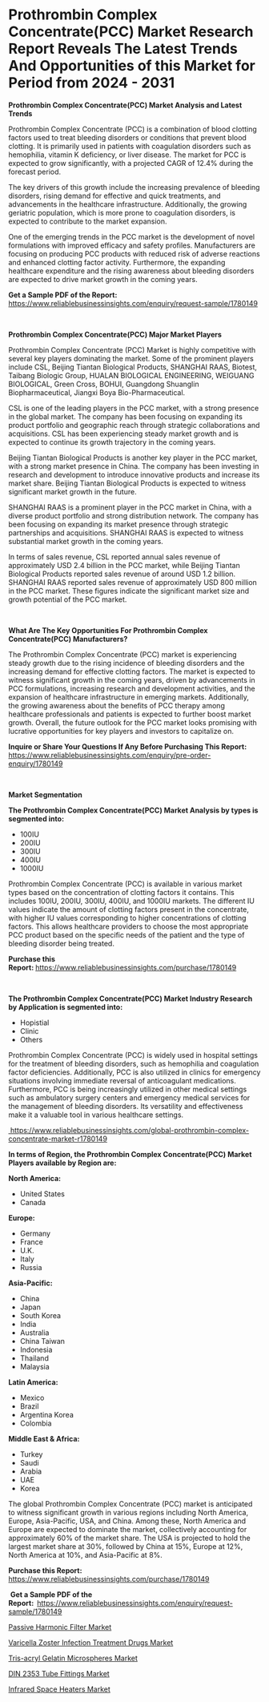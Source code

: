 <p><h1>Prothrombin Complex Concentrate(PCC) Market Research Report Reveals The Latest Trends And Opportunities of this Market for Period from 2024 - 2031</h1></p><p><strong>Prothrombin Complex Concentrate(PCC) Market Analysis and Latest Trends</strong></p>
<p><p>Prothrombin Complex Concentrate (PCC) is a combination of blood clotting factors used to treat bleeding disorders or conditions that prevent blood clotting. It is primarily used in patients with coagulation disorders such as hemophilia, vitamin K deficiency, or liver disease. The market for PCC is expected to grow significantly, with a projected CAGR of 12.4% during the forecast period.</p><p>The key drivers of this growth include the increasing prevalence of bleeding disorders, rising demand for effective and quick treatments, and advancements in the healthcare infrastructure. Additionally, the growing geriatric population, which is more prone to coagulation disorders, is expected to contribute to the market expansion.</p><p>One of the emerging trends in the PCC market is the development of novel formulations with improved efficacy and safety profiles. Manufacturers are focusing on producing PCC products with reduced risk of adverse reactions and enhanced clotting factor activity. Furthermore, the expanding healthcare expenditure and the rising awareness about bleeding disorders are expected to drive market growth in the coming years.</p></p>
<p><strong>Get a Sample PDF of the Report:&nbsp;</strong> <a href="https://www.reliablebusinessinsights.com/enquiry/request-sample/1780149">https://www.reliablebusinessinsights.com/enquiry/request-sample/1780149</a></p>
<p>&nbsp;</p>
<p><strong>Prothrombin Complex Concentrate(PCC) Major Market Players</strong></p>
<p><p>Prothrombin Complex Concentrate (PCC) Market is highly competitive with several key players dominating the market. Some of the prominent players include CSL, Beijing Tiantan Biological Products, SHANGHAI RAAS, Biotest, Taibang Biologic Group, HUALAN BIOLOGICAL ENGINEERING, WEIGUANG BIOLOGICAL, Green Cross, BOHUI, Guangdong Shuanglin Biopharmaceutical, Jiangxi Boya Bio-Pharmaceutical.</p><p>CSL is one of the leading players in the PCC market, with a strong presence in the global market. The company has been focusing on expanding its product portfolio and geographic reach through strategic collaborations and acquisitions. CSL has been experiencing steady market growth and is expected to continue its growth trajectory in the coming years.</p><p>Beijing Tiantan Biological Products is another key player in the PCC market, with a strong market presence in China. The company has been investing in research and development to introduce innovative products and increase its market share. Beijing Tiantan Biological Products is expected to witness significant market growth in the future.</p><p>SHANGHAI RAAS is a prominent player in the PCC market in China, with a diverse product portfolio and strong distribution network. The company has been focusing on expanding its market presence through strategic partnerships and acquisitions. SHANGHAI RAAS is expected to witness substantial market growth in the coming years.</p><p>In terms of sales revenue, CSL reported annual sales revenue of approximately USD 2.4 billion in the PCC market, while Beijing Tiantan Biological Products reported sales revenue of around USD 1.2 billion. SHANGHAI RAAS reported sales revenue of approximately USD 800 million in the PCC market. These figures indicate the significant market size and growth potential of the PCC market.</p></p>
<p>&nbsp;</p>
<p><strong>What Are The Key Opportunities For Prothrombin Complex Concentrate(PCC) Manufacturers?</strong></p>
<p><p>The Prothrombin Complex Concentrate (PCC) market is experiencing steady growth due to the rising incidence of bleeding disorders and the increasing demand for effective clotting factors. The market is expected to witness significant growth in the coming years, driven by advancements in PCC formulations, increasing research and development activities, and the expansion of healthcare infrastructure in emerging markets. Additionally, the growing awareness about the benefits of PCC therapy among healthcare professionals and patients is expected to further boost market growth. Overall, the future outlook for the PCC market looks promising with lucrative opportunities for key players and investors to capitalize on.</p></p>
<p><strong>Inquire or Share Your Questions If Any Before Purchasing This Report:</strong> <a href="https://www.reliablebusinessinsights.com/enquiry/pre-order-enquiry/1780149">https://www.reliablebusinessinsights.com/enquiry/pre-order-enquiry/1780149</a></p>
<p>&nbsp;</p>
<p><strong>Market Segmentation</strong></p>
<p><strong>The Prothrombin Complex Concentrate(PCC) Market Analysis by types is segmented into:</strong></p>
<p><ul><li>100IU</li><li>200IU</li><li>300IU</li><li>400IU</li><li>1000IU</li></ul></p>
<p><p>Prothrombin Complex Concentrate (PCC) is available in various market types based on the concentration of clotting factors it contains. This includes 100IU, 200IU, 300IU, 400IU, and 1000IU markets. The different IU values indicate the amount of clotting factors present in the concentrate, with higher IU values corresponding to higher concentrations of clotting factors. This allows healthcare providers to choose the most appropriate PCC product based on the specific needs of the patient and the type of bleeding disorder being treated.</p></p>
<p><strong>Purchase this Report:&nbsp;</strong><a href="https://www.reliablebusinessinsights.com/purchase/1780149">https://www.reliablebusinessinsights.com/purchase/1780149</a></p>
<p>&nbsp;</p>
<p><strong>The Prothrombin Complex Concentrate(PCC) Market Industry Research by Application is segmented into:</strong></p>
<p><ul><li>Hopistial</li><li>Clinic</li><li>Others</li></ul></p>
<p><p>Prothrombin Complex Concentrate (PCC) is widely used in hospital settings for the treatment of bleeding disorders, such as hemophilia and coagulation factor deficiencies. Additionally, PCC is also utilized in clinics for emergency situations involving immediate reversal of anticoagulant medications. Furthermore, PCC is being increasingly utilized in other medical settings such as ambulatory surgery centers and emergency medical services for the management of bleeding disorders. Its versatility and effectiveness make it a valuable tool in various healthcare settings.</p></p>
<p><a href="https://www.reliablebusinessinsights.com/global-prothrombin-complex-concentrate-market-r1780149">&nbsp;https://www.reliablebusinessinsights.com/global-prothrombin-complex-concentrate-market-r1780149</a></p>
<p><strong>In terms of Region, the Prothrombin Complex Concentrate(PCC) Market Players available by Region are:</strong></p>
<p>
    <p> <strong> North America: </strong>
        <ul>
            <li>United States</li>
            <li>Canada</li>
        </ul>
        </p> 
    <p> <strong> Europe: </strong>
        <ul>
            <li>Germany</li>
            <li>France</li>
            <li>U.K.</li>
            <li>Italy</li>
            <li>Russia</li>
        </ul>
        </p> 
    <p> <strong> Asia-Pacific: </strong>
        <ul>
            <li>China</li>
            <li>Japan</li>
            <li>South Korea</li>
            <li>India</li>
            <li>Australia</li>
            <li>China Taiwan</li>
            <li>Indonesia</li>
            <li>Thailand</li>
            <li>Malaysia</li>
        </ul>
        </p> 
    <p> <strong> Latin America: </strong>
        <ul>
            <li>Mexico</li>
            <li>Brazil</li>
            <li>Argentina Korea</li>
            <li>Colombia</li>
        </ul>
        </p> 
    <p> <strong> Middle East & Africa: </strong>
        <ul>
            <li>Turkey</li>
            <li>Saudi</li>
            <li>Arabia</li>
            <li>UAE</li>
            <li>Korea</li>
        </ul>
    </p>
    </p>
<p><p>The global Prothrombin Complex Concentrate (PCC) market is anticipated to witness significant growth in various regions including North America, Europe, Asia-Pacific, USA, and China. Among these, North America and Europe are expected to dominate the market, collectively accounting for approximately 60% of the market share. The USA is projected to hold the largest market share at 30%, followed by China at 15%, Europe at 12%, North America at 10%, and Asia-Pacific at 8%.</p></p>
<p><strong>Purchase this Report: </strong><a href="https://www.reliablebusinessinsights.com/purchase/1780149">https://www.reliablebusinessinsights.com/purchase/1780149</a></p>
<p>&nbsp;<strong>Get a Sample PDF of the Report:&nbsp;&nbsp;</strong><a href="https://www.reliablebusinessinsights.com/enquiry/request-sample/1780149">https://www.reliablebusinessinsights.com/enquiry/request-sample/1780149</a></p>
<p><strong></strong></p>
<p><p><a href="https://medium.com/@colin.dunca43545/passive-harmonic-filter-market-a-global-and-regional-analysis-focus-on-end-user-product-and-ef54b5a08583">Passive Harmonic Filter Market</a></p><p><a href="https://github.com/lylyparadise/Market-Research-Report-List-4/blob/main/varicella-zoster-infection-treatment-drugs-market.md">Varicella Zoster Infection Treatment Drugs Market</a></p><p><a href="https://github.com/lnamivez37/Market-Research-Report-List-1/blob/main/tris-acryl-gelatin-microspheres-market.md">Tris-acryl Gelatin Microspheres Market</a></p><p><a href="https://medium.com/@oliver.rampling568768/din-2353-tube-fittings-industry-analysis-report-its-market-size-growing-with-a-cagr-of-7-6-47cd295f8398">DIN 2353 Tube Fittings Market</a></p><p><a href="https://medium.com/@joanne.harris67856/infrared-space-heaters-market-share-and-new-trends-analysis-by-its-type-application-end-use-and-6adc5e8d8d37">Infrared Space Heaters Market</a></p></p>